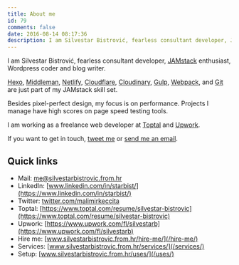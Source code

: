 ```yaml
---
title: About me
id: 79
comments: false
date: 2016-08-14 08:17:36
description: I am Silvestar Bistrović, fearless consultant developer, JAMstack enthusiast, Wordpress coder and blog writer.
---
```


I am Silvestar Bistrović, fearless consultant developer, [JAMstack](https://jamstack.org/) enthusiast, Wordpress coder and blog writer.

[Hexo](https://hexo.io/), [Middleman](https://middlemanapp.com/), [Netlify](https://www.netlify.com/), [Cloudflare](https://www.cloudflare.com/), [Cloudinary](https://cloudinary.com/), [Gulp](https://gulpjs.com/), [Webpack](https://webpack.js.org/), and [Git](https://git-scm.com/) are just part of my JAMstack skill set.

Besides pixel-perfect design, my focus is on performance. Projects I manage have high scores on page speed testing tools.

I am working as a freelance web developer at [Toptal](https://www.toptal.com/resume/silvestar-bistrovic) and [Upwork](https://www.upwork.com/fl/silvestarb).

If you want to get in touch, [tweet me](twitter.com/malimirkeccita) or [send me an email](mailto:me@silvestarbistrovic.from.hr?Subject=Hello).

## Quick links

- Mail: [me@silvestarbistrovic.from.hr](mailto:me@silvestarbistrovic.from.hr?Subject=Hello)
- LinkedIn: [www.linkedin.com/in/starbist/](https://www.linkedin.com/in/starbist/)
- Twitter: [twitter.com/malimirkeccita](https://twitter.com/malimirkeccita)
- Toptal: [https://www.toptal.com/resume/silvestar-bistrovic](https://www.toptal.com/resume/silvestar-bistrovic)
- Upwork: [https://www.upwork.com/fl/silvestarb](https://www.upwork.com/fl/silvestarb)
- Hire me: [www.silvestarbistrovic.from.hr/hire-me/](/hire-me/)
- Services: [www.silvestarbistrovic.from.hr/services/](/services/)
- Setup: [www.silvestarbistrovic.from.hr/uses/](/uses/)
